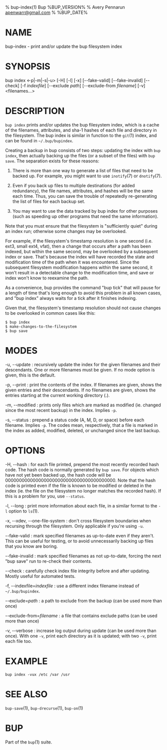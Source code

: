 % bup-index(1) Bup %BUP_VERSION%
% Avery Pennarun <apenwarr@gmail.com>
% %BUP_DATE%

# NAME

bup-index - print and/or update the bup filesystem index

# SYNOPSIS

bup index \<-p|-m|-s|-u\> [-H] [-l] [-x] [\--fake-valid]
[\--fake-invalid] [\--check] [-f *indexfile*] [\--exclude *path*]
[\--exclude-from *filename*] [-v] \<filenames...\>

# DESCRIPTION

`bup index` prints and/or updates the bup filesystem index,
which is a cache of the filenames, attributes, and sha-1
hashes of each file and directory in the filesystem.  The
bup index is similar in function to the `git`(1) index, and
can be found in `~/.bup/bupindex`.

Creating a backup in bup consists of two steps: updating
the index with `bup index`, then actually backing up the
files (or a subset of the files) with `bup save`.  The
separation exists for these reasons:

1. There is more than one way to generate a list of files
that need to be backed up.  For example, you might want to
use `inotify`(7) or `dnotify`(7).

2. Even if you back up files to multiple destinations (for
added redundancy), the file names, attributes, and hashes
will be the same each time.  Thus, you can save the trouble
of repeatedly re-generating the list of files for each
backup set.

3. You may want to use the data tracked by bup index for
other purposes (such as speeding up other programs that
need the same information).

Note that you must ensure that the filesystem is "sufficiently quiet"
during an index run; otherwise some changes may be overlooked.

For example, if the filesystem's timestamp resolution is one second
(i.e. ext3, small ext4, vfat), then a change that occurs after a path
has been indexed, but within the same second, may be overlooked by a
subsequent index or save.  That's because the index will have recorded
the state and modification time of the path when it was encountered.
Since the subsequent filesystem modification happens within the same
second, it won't result in a detectable change to the modification
time, and save or index won't know to reexamine the path.

As a convenience, bup provides the command "bup tick" that will pause
for a length of time that's long enough to avoid this problem in all
known cases, and "bup index" always waits for a tick after it finishes
indexing.

Given that, the filesystem's timestamp resolution should not cause
changes to be overlooked in common cases like this:

    $ bup index
    $ make-changes-to-the-filesystem
    $ bup save

# MODES

-u, \--update
:   recursively update the index for the given filenames and
    their descendants.  One or more filenames must be
    given.  If no mode option is given, this is the
    default.

-p, \--print
:   print the contents of the index.  If filenames are
    given, shows the given entries and their descendants. 
    If no filenames are given, shows the entries starting
    at the current working directory (.).
    
-m, \--modified
:   prints only files which are marked as modified (ie.
    changed since the most recent backup) in the index. 
    Implies `-p`.

-s, \--status
:   prepend a status code (A, M, D, or space) before each
    filename.  Implies `-p`.  The codes mean, respectively,
    that a file is marked in the index as added, modified,
    deleted, or unchanged since the last backup.
    

# OPTIONS

-H, \--hash
:   for each file printed, prepend the most recently
    recorded hash code.  The hash code is normally
    generated by `bup save`.  For objects which have not yet
    been backed up, the hash code will be
    0000000000000000000000000000000000000000.  Note that
    the hash code is printed even if the file is known to
    be modified or deleted in the index (ie. the file on
    the filesystem no longer matches the recorded hash). 
    If this is a problem for you, use `--status`.
    
-l, \--long
:   print more information about each file, in a similar
    format to the `-l` option to `ls`(1).

-x, \--xdev, \--one-file-system
:   don't cross filesystem boundaries when recursing
    through the filesystem.  Only applicable if you're
    using `-u`.
    
\--fake-valid
:   mark specified filenames as up-to-date even if they
    aren't.  This can be useful for testing, or to avoid
    unnecessarily backing up files that you know are
    boring.
    
\--fake-invalid
:   mark specified filenames as not up-to-date, forcing the
    next "bup save" run to re-check their contents.
    
\--check
:   carefully check index file integrity before and after
    updating.  Mostly useful for automated tests.

-f, \--indexfile=*indexfile*
:   use a different index filename instead of
    `~/.bup/bupindex`.

\--exclude=*path*
:   a path to exclude from the backup (can be used more
    than once)

\--exclude-from=*filename*
:   a file that contains exclude paths (can be used more
    than once)

-v, \--verbose
:   increase log output during update (can be used more
    than once).  With one `-v`, print each directory as it
    is updated; with two `-v`, print each file too.


# EXAMPLE

    bup index -vux /etc /var /usr
    

# SEE ALSO

`bup-save`(1), `bup-drecurse`(1), `bup-on`(1)

# BUP

Part of the `bup`(1) suite.
